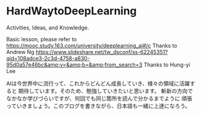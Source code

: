 # HardWaytoDeepLearning

Activities, Ideas, and Knowledge.

Basic lesson, please refer to 
https://mooc.study.163.com/university/deeplearning_ai#/c Thanks to Andrew Ng
https://www.slideshare.net/tw_dsconf/ss-62245351?qid=108adce3-2c3d-4758-a830-95d0a57e46bc&amp;v=&amp;b=&amp;from_search=3 Thanks to Hung-yi Lee

AIは今世界中に流行って、これからどんどん成長していき、様々の領域に活躍すると
期待しています。そのため、勉強していきたいと思います。
斬新の方向でなかなか学びづらいですが、何回でも同じ箇所を読んで分かるまでように
頑張っていきましょう。このブログを書きながら、日本語も一緒に上達になろう。
